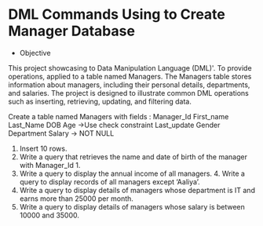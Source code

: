 # DML Commands Using to Create Manager Database

* Objective

This project showcasing to  Data Manipulation Language (DML)'.
To provide operations, applied to a table named Managers.
The Managers table stores information about managers, including their personal details, departments, and salaries. The project is designed to illustrate common DML operations such as inserting, retrieving, updating, and filtering data.

Create a table named Managers with fields : Manager_Id First_name Last_Name DOB Age ->Use check constraint Last_update Gender Department Salary -> NOT NULL 
1. Insert 10 rows.
2. Write a query that retrieves the name and date of birth of the manager with Manager_Id 1.
3. Write a query to display the annual income of all managers. 4. Write a query to display records of all managers except ‘Aaliya’. 
5. Write a query to display details of managers whose department is IT and earns more than 25000 per month. 
6. Write a query to display details of managers whose salary is between 10000 and 35000.


